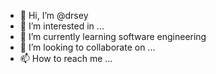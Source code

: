 - 👋 Hi, I’m @drsey
- 👀 I’m interested in ...
- 🌱 I’m currently learning software engineering
- 💞️ I’m looking to collaborate on ...
- 📫 How to reach me ...

<!---
drsey/drsey is a ✨ special ✨ repository because its `README.md` (this file) appears on your GitHub profile.
You can click the Preview link to take a look at your changes.
--->
